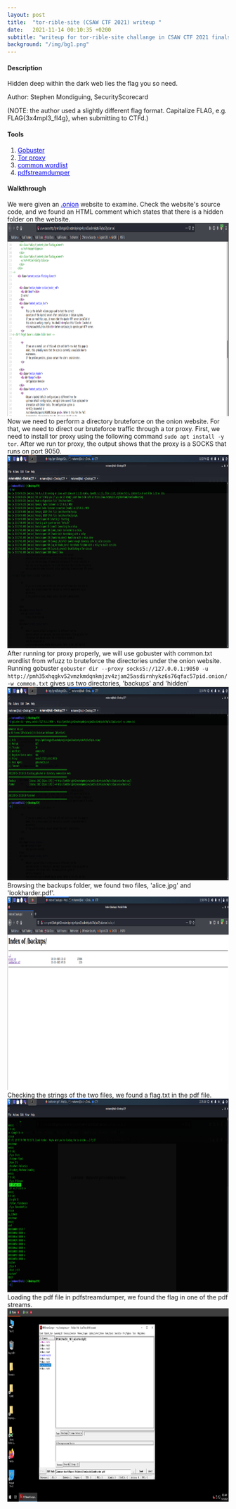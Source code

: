 ```yaml
---
layout: post
title:  "tor-rible-site (CSAW CTF 2021) writeup "
date:   2021-11-14 00:10:35 +0200
subtitle: "writeup for tor-rible-site challange in CSAW CTF 2021 finals"
background: "/img/bg1.png"
---
```


#### Description
Hidden deep within the dark web lies the flag you so need.

Author: Stephen Mondiguing, SecurityScorecard

(NOTE: the author used a slightly different flag format. Capitalize FLAG, e.g. FLAG{3x4mpl3_fl4g}, when submitting to CTFd.)
#### Tools
   1. <a href="https://github.com/OJ/gobuster" style="color:#0000EE;">Gobuster</a>   
   2. <a href="https://itsfoss.com/install-tar-browser-linux/" style="color:#0000EE;">Tor proxy</a>   
   3. <a href="https://github.com/xmendez/wfuzz/blob/master/wordlist/general/common.txt" style="color:#0000EE;">common wordlist</a>   
   4. <a href="https://github.com/dzzie/pdfstreamdumper" style="color:#0000EE;">pdfstreamdumper</a>


#### Walkthrough
We were given an <a href="http://pmh35xhqgkv52vmzkmdqnkmjzv4zjam25asdirnhykz6s76qfac57pid.onion/" style="color:#0000EE;">.onion</a> website to examine. Check the website's source code, and we found an HTML comment which states that there is a hidden folder on the website.
<img src="/img/tor-rible-site-sourcecode.png" alt="sourcecode" width="800" height="440">
Now we need to perform a directory bruteforce on the onion website. For that, we need to direct our bruteforce traffic through a tor proxy.
First, we need to install tor proxy using the following command `sudo apt install -y tor`. After we run tor proxy, the output shows that the proxy is a SOCKS that runs on port 9050.
<img src="/img/tor-rible-site-torproxy.png" alt="sourcecode" width="800" height="440">
After running tor proxy properly, we will use gobuster with common.txt wordlist from wfuzz to bruteforce the directories under the onion website.
Running gobuster `gobuster dir --proxy socks5://127.0.0.1:9050 -u http://pmh35xhqgkv52vmzkmdqnkmjzv4zjam25asdirnhykz6s76qfac57pid.onion/ -w common.txt` gives us two directories, 'backups' and 'hidden'
<img src="/img/tor-rible-site-gobuster.png" alt="sourcecode" width="800" height="440">
Browsing the backups folder, we found two files, 'alice.jpg' and 'lookharder.pdf'.
<img src="/img/tor-rible-site-backups.png" alt="sourcecode" width="800" height="440">
Checking the strings of the two files, we found a flag.txt in the pdf file.
<img src="/img/tor-rible-site-pdfstrings.png" alt="sourcecode" width="800" height="440">
Loading the pdf file in pdfstreamdumper, we found the flag in one of the pdf streams.
<img src="/img/tor-rible-site-flag.png" alt="sourcecode" width="800" height="440">
